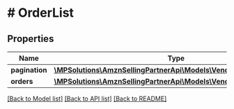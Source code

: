 # # OrderList

## Properties

Name | Type | Description | Notes
------------ | ------------- | ------------- | -------------
**pagination** | [**\MPSolutions\AmznSellingPartnerApi\Models\VendorOrders\Pagination**](Pagination.md) |  | [optional]
**orders** | [**\MPSolutions\AmznSellingPartnerApi\Models\VendorOrders\Order[]**](Order.md) |  | [optional]

[[Back to Model list]](../../README.md#models) [[Back to API list]](../../README.md#endpoints) [[Back to README]](../../README.md)
